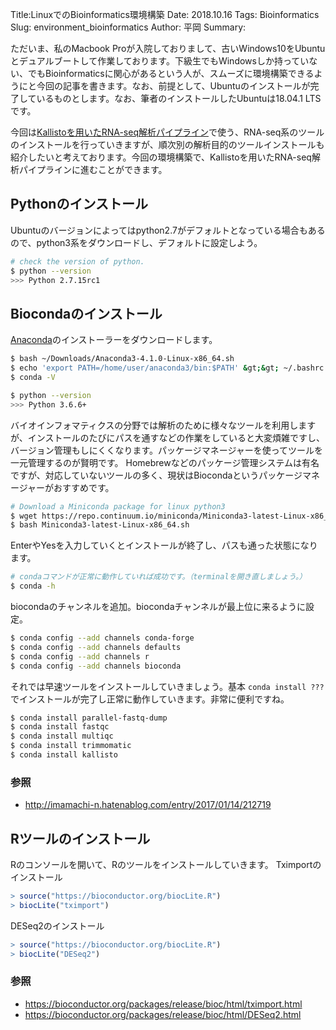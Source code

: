 Title:LinuxでのBioinformatics環境構築
Date: 2018.10.16
Tags: Bioinformatics
Slug: environment_bioinformatics
Author: 平岡
Summary:

ただいま、私のMacbook Proが入院しておりまして、古いWindows10をUbuntuとデュアルブートして作業しております。下級生でもWindowsしか持っていない、でもBioinformaticsに関心があるという人が、スムーズに環境構築できるようにと今回の記事を書きます。なお、前提として、Ubuntuのインストールが完了しているものとします。なお、筆者のインストールしたUbuntuは18.04.1 LTSです。

今回は[Kallistoを用いたRNA-seq解析パイプライン](https://oumpy.github.io/articles/2018/10/kallisto_rnaseq_pipeline.html)で使う、RNA-seq系のツールのインストールを行っていきますが、順次別の解析目的のツールインストールも紹介したいと考えております。今回の環境構築で、Kallistoを用いたRNA-seq解析パイプラインに進むことができます。

## Pythonのインストール
Ubuntuのバージョンによってはpython2.7がデフォルトとなっている場合もあるので、python3系をダウンロードし、デフォルトに設定しよう。

```bash
# check the version of python.
$ python --version
>>> Python 2.7.15rc1
```

## Biocondaのインストール
<a href="https://www.anaconda.com/download/#macos">Anaconda</a>のインストーラーをダウンロードします。

```bash
$ bash ~/Downloads/Anaconda3-4.1.0-Linux-x86_64.sh
$ echo 'export PATH=/home/user/anaconda3/bin:$PATH' &gt;&gt; ~/.bashrc
$ conda -V
```

```bash
$ python --version
>>> Python 3.6.6+
```

バイオインフォマティクスの分野では解析のために様々なツールを利用しますが、インストールのたびにパスを通すなどの作業をしていると大変煩雑ですし、バージョン管理もしにくくなります。パッケージマネージャーを使ってツールを一元管理するのが賢明です。
Homebrewなどのパッケージ管理システムは有名ですが、対応していないツールの多く、現状はBiocondaというパッケージマネージャーがおすすめです。

```bash
# Download a Miniconda package for linux python3
$ wget https://repo.continuum.io/miniconda/Miniconda3-latest-Linux-x86_64.sh
$ bash Miniconda3-latest-Linux-x86_64.sh
```

EnterやYesを入力していくとインストールが終了し、パスも通った状態になります。

```bash
# condaコマンドが正常に動作していれば成功です。（terminalを開き直しましょう。）
$ conda -h
```

biocondaのチャンネルを追加。biocondaチャンネルが最上位に来るように設定。

```bash
$ conda config --add channels conda-forge
$ conda config --add channels defaults
$ conda config --add channels r
$ conda config --add channels bioconda
```

それでは早速ツールをインストールしていきましょう。基本 `conda install ???`でインストールが完了し正常に動作していきます。非常に便利ですね。

```bash
$ conda install parallel-fastq-dump
$ conda install fastqc
$ conda install multiqc
$ conda install trimmomatic
$ conda install kallisto
```

### 参照
- <http://imamachi-n.hatenablog.com/entry/2017/01/14/212719>

## Rツールのインストール
Rのコンソールを開いて、Rのツールをインストールしていきます。
Tximportのインストール

```r
> source("https://bioconductor.org/biocLite.R")
> biocLite("tximport")
```

DESeq2のインストール

```r
> source("https://bioconductor.org/biocLite.R")
> biocLite("DESeq2")
```

### 参照
- <https://bioconductor.org/packages/release/bioc/html/tximport.html>
- <https://bioconductor.org/packages/release/bioc/html/DESeq2.html>
